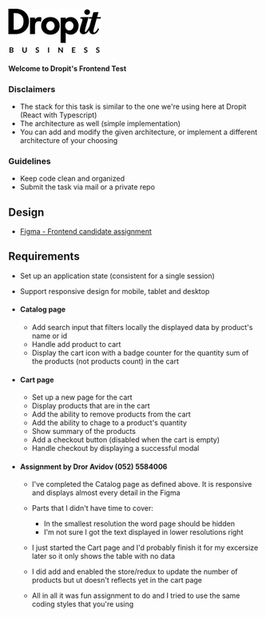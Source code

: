 ![Dropit](src/tools/assets/logo-dropit-business.svg)

#### Welcome to Dropit's Frontend Test

### Disclaimers

- The stack for this task is similar to the one we're using here at Dropit (React with Typescript)
- The architecture as well (simple implementation)
- You can add and modify the given architecture, or implement a different architecture of your choosing

### Guidelines

- Keep code clean and organized
- Submit the task via mail or a private repo

## Design

- [Figma - Frontend candidate assignment](https://www.figma.com/file/zehb6VC6ZpbEvp62IAaRxL/Front-end-candidate-assignment?node-id=0%3A1&t=aT2jSLECAAMMGv8r-0)

## Requirements

- Set up an application state (consistent for a single session)
- Support responsive design for mobile, tablet and desktop

- #### Catalog page
  - Add search input that filters locally the displayed data by product's name or id
  - Handle add product to cart
  - Display the cart icon with a badge counter for the quantity sum of the products (not products count) in the cart
- #### Cart page

  - Set up a new page for the cart
  - Display products that are in the cart
  - Add the ability to remove products from the cart
  - Add the ability to chage to a product's quantity
  - Show summary of the products
  - Add a checkout button (disabled when the cart is empty)
  - Handle checkout by displaying a successful modal

- #### Assignment by Dror Avidov (052) 5584006

  - I've completed the Catalog page as defined above. It is responsive and displays almost every detail in the Figma
  - Parts that I didn't have time to cover:
    - In the smallest resolution the word page should be hidden
    - I'm not sure I got the text displayed in lower resolutions right
  - I just started the Cart page and I'd probably finish it for my excersize later so it only shows the table with no data
  - I did add and enabled the store/redux to update the number of products but ut doesn't reflects yet in the cart page

  - All in all it was fun assignment to do and I tried to use the same coding styles that you're using
